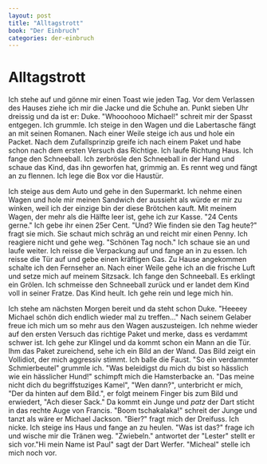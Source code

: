 ```yaml
---
layout: post
title: "Alltagstrott"
book: "Der Einbruch"
categories: der-einbruch
---
```


# Alltagstrott
Ich stehe auf und gönne mir einen Toast wie jeden Tag. Vor dem Verlassen des Hauses ziehe ich mir die Jacke und die Schuhe an. Punkt sieben Uhr dreissig und da ist er: Duke. "Whooohooo Michael!" schreit mir der Spasst entgegen. Ich grummle. Ich steige in den Wagen und die Labertasche fängt an mit seinen Romanen. Nach einer Weile steige ich aus und hole ein Packet. Nach dem Zufallsprinzip greife ich nach einem Paket und habe schon nach dem ersten Versuch das Richtige. Ich laufe Richtung Haus. Ich fange den Schneeball. Ich zerbrösle den Schneeball in der Hand und schaue das Kind, das ihn geworfen hat, grimmig an. Es rennt weg und fängt an zu flennen. Ich lege die Box vor die Haustür.

Ich steige aus dem Auto und gehe in den Supermarkt. Ich nehme einen Wagen und hole mir meinen Sandwich der aussieht als würde er mir zu winken, weil ich der einzige bin der diese Brötchen kauft. Mit meinem Wagen, der mehr als die Hälfte leer ist, gehe ich zur Kasse. "24 Cents gerne." Ich gebe ihr einen 25er Cent. "Und? Wie finden sie den Tag heute?" fragt sie mich. Sie schaut mich schräg an und reicht mir einen Penny. Ich reagiere nicht und gehe weg. "Schönen Tag noch." Ich schaue sie an und laufe weiter. Ich reisse die Verpackung auf und fange an in zu essen. Ich reisse die Tür auf und gebe einen kräftigen Gas. Zu Hause angekommen schalte ich den Fernseher an. Nach einer Weile gehe ich an die frische Luft und setze mich auf meinem Sitzsack. Ich fange den Schneeball. Es erklingt ein Grölen. Ich schmeisse den Schneeball zurück und er landet dem Kind voll in seiner Fratze. Das Kind heult. Ich gehe rein und lege mich hin.

Ich stehe am nächsten Morgen bereit und da steht schon Duke. "Heeeey Michael schön dich endlich wieder mal zu treffen…" Nach seinem Gelaber freue ich mich um so mehr aus den Wagen auszusteigen. Ich nehme wieder auf den ersten Versuch das richtige Paket und merke, dass es verdammt schwer ist. Ich gehe zur Klingel und da kommt schon ein Mann an die Tür. Ihm das Paket zureichend, sehe ich ein Bild an der Wand. Das Bild zeigt ein Vollidiot, der mich aggressiv stimmt. Ich balle die Faust. "So ein verdammter Schmierbeutel" grummle ich. "Was beleidigst du mich du bist so hässlich wie ein hässlicher Hund!" schimpft mich die Hamsterbacke an. "Das meine nicht dich du begriffstuziges Kamel", "Wen dann?", unterbricht er mich, "Der da hinten auf dem Bild.", er folgt meinem Finger bis zum Bild und erwiedert, "Ach dieser Sack." Da kommt ein Junge und *patz* der Dart sticht in das rechte Auge von Francis. "Boom tschakalaka!" schreit der Junge und tanzt als wäre er Michael  Jackson. "Bier?" fragt mich der Dreifuss. Ich nicke. Ich steige ins Haus und fange an zu heulen. "Was ist das?" frage ich und wische mir die Tränen weg. "Zwiebeln." antwortet der "Lester" stellt er sich vor."Hi mein Name ist Paul" sagt der Dart Werfer. "Micheal" stelle ich mich noch vor.
